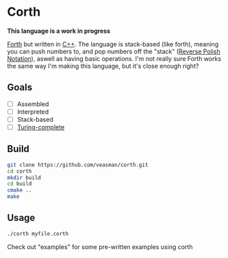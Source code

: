 # Corth

**This language is a work in progress**

[Forth](https://en.wikipedia.org/wiki/Forth_(programming_language)) but written in [C++](https://www.cplusplus.com/). The language is stack-based (like forth), meaning you can push numbers to, and pop numbers off the "stack" ([Reverse Polish Notation](https://en.wikipedia.org/wiki/Reverse_Polish_notation)), aswell as having basic operations. I'm not really sure Forth works the same way I'm making this language, but it's close enough right?

## Goals

- [ ] Assembled
- [ ] Interpreted
- [ ] Stack-based
- [ ] [Turing-complete](https://en.wikipedia.org/wiki/Turing_completeness)

## Build
```bash
git clone https://github.com/veasman/corth.git
cd corth
mkdir build
cd build
cmake ..
make
```

## Usage

```bash
./corth myfile.corth
```

Check out "examples" for some pre-written examples using corth
